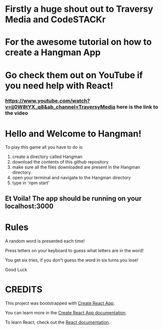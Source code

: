 # Firstly a huge shout out to Traversy Media and CodeSTACKr

# For the awesome tutorial on how to create a Hangman App

# Go check them out on YouTube if you need help with React!

### https://www.youtube.com/watch?v=jj0W8tYX_q8&ab_channel=TraversyMedia here is the link to the video

# Hello and Welcome to Hangman!

To play this game all you have to do is:

1. create a directory called Hangman
2. download the contents of this github repository
3. make sure all the files downloaded are present in the Hangman directory.
4. open your terminal and navigate to the Hangman directory
5. type in 'npm start'

## Et Voila! The app should be running on your localhost:3000

# Rules

A random word is presented each time!

Press letters on your keyboard to guess
what letters are in the word!

You get six tries, if you don't guess
the word in six turns you lose!

Good Luck

# CREDITS

This project was bootstrapped with [Create React App](https://github.com/facebook/create-react-app).

You can learn more in the [Create React App documentation](https://facebook.github.io/create-react-app/docs/getting-started).

To learn React, check out the [React documentation](https://reactjs.org/).
